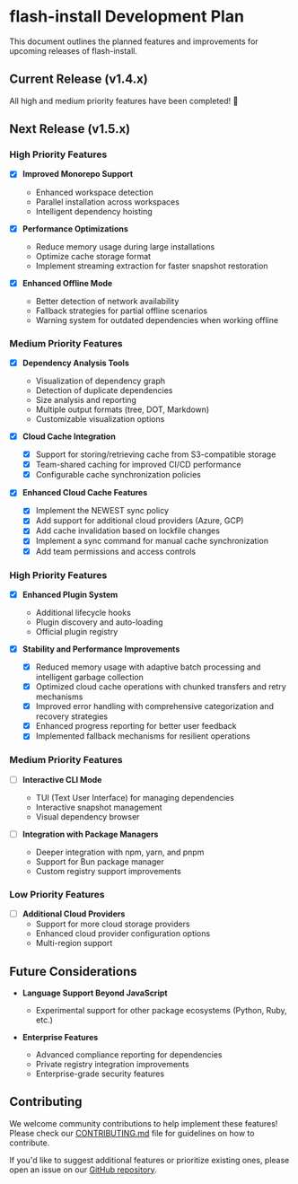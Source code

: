 # flash-install Development Plan

This document outlines the planned features and improvements for upcoming releases of flash-install.

## Current Release (v1.4.x)

All high and medium priority features have been completed! 🎉

## Next Release (v1.5.x)

### High Priority Features

- [x] **Improved Monorepo Support**
  - Enhanced workspace detection
  - Parallel installation across workspaces
  - Intelligent dependency hoisting

- [x] **Performance Optimizations**
  - Reduce memory usage during large installations
  - Optimize cache storage format
  - Implement streaming extraction for faster snapshot restoration

- [x] **Enhanced Offline Mode**
  - Better detection of network availability
  - Fallback strategies for partial offline scenarios
  - Warning system for outdated dependencies when working offline

### Medium Priority Features

- [x] **Dependency Analysis Tools**
  - Visualization of dependency graph
  - Detection of duplicate dependencies
  - Size analysis and reporting
  - Multiple output formats (tree, DOT, Markdown)
  - Customizable visualization options

- [x] **Cloud Cache Integration**
  - [x] Support for storing/retrieving cache from S3-compatible storage
  - [x] Team-shared caching for improved CI/CD performance
  - [x] Configurable cache synchronization policies

- [x] **Enhanced Cloud Cache Features**
  - [x] Implement the NEWEST sync policy
  - [x] Add support for additional cloud providers (Azure, GCP)
  - [x] Add cache invalidation based on lockfile changes
  - [x] Implement a sync command for manual cache synchronization
  - [x] Add team permissions and access controls

### High Priority Features

- [x] **Enhanced Plugin System**
  - Additional lifecycle hooks
  - Plugin discovery and auto-loading
  - Official plugin registry

- [x] **Stability and Performance Improvements**
  - [x] Reduced memory usage with adaptive batch processing and intelligent garbage collection
  - [x] Optimized cloud cache operations with chunked transfers and retry mechanisms
  - [x] Improved error handling with comprehensive categorization and recovery strategies
  - [x] Enhanced progress reporting for better user feedback
  - [x] Implemented fallback mechanisms for resilient operations

### Medium Priority Features

- [ ] **Interactive CLI Mode**
  - TUI (Text User Interface) for managing dependencies
  - Interactive snapshot management
  - Visual dependency browser

- [ ] **Integration with Package Managers**
  - Deeper integration with npm, yarn, and pnpm
  - Support for Bun package manager
  - Custom registry support improvements

### Low Priority Features

- [ ] **Additional Cloud Providers**
  - Support for more cloud storage providers
  - Enhanced cloud provider configuration options
  - Multi-region support

## Future Considerations

- **Language Support Beyond JavaScript**
  - Experimental support for other package ecosystems (Python, Ruby, etc.)

- **Enterprise Features**
  - Advanced compliance reporting for dependencies
  - Private registry integration improvements
  - Enterprise-grade security features

## Contributing

We welcome community contributions to help implement these features! Please check our [CONTRIBUTING.md](CONTRIBUTING.md) file for guidelines on how to contribute.

If you'd like to suggest additional features or prioritize existing ones, please open an issue on our [GitHub repository](https://github.com/Nom-nom-hub/flash-install/issues).